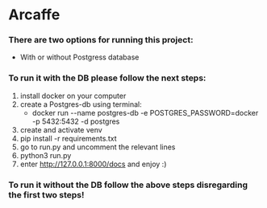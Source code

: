 # Arcaffe

### There are two options for running this project:
* With or without Postgress database

### To run it with the DB please follow the next steps:
1. install docker on your computer
2. create a Postgres-db using terminal:
   * docker run --name postgres-db -e POSTGRES_PASSWORD=docker -p 5432:5432 -d postgres
3. create and activate venv
4. pip install -r requirements.txt
5. go to run.py and uncomment the relevant lines
5. python3 run.py
6. enter http://127.0.0.1:8000/docs and enjoy :)

### To run it without the DB follow the above steps disregarding the first two steps!
